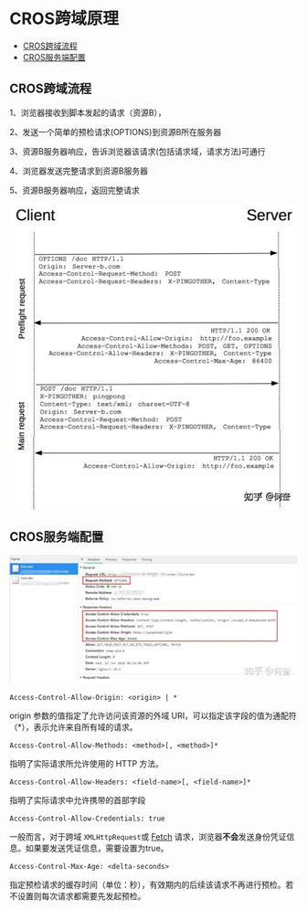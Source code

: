 # CROS跨域原理
<!-- @import "[TOC]" {cmd="toc" depthFrom=2 depthTo=6 orderedList=false} -->
<!-- code_chunk_output -->

* [CROS跨域流程](#cros跨域流程)
* [CROS服务端配置](#cros服务端配置)

<!-- /code_chunk_output -->
## CROS跨域流程

1、浏览器接收到脚本发起的请求（资源B），

2、发送一个简单的预检请求(OPTIONS)到资源B所在服务器

3、资源B服务器响应，告诉浏览器该请求(包括请求域，请求方法)可通行

4、浏览器发送完整请求到资源B服务器

5、资源B服务器响应，返回完整请求

![img](assets/v2-0e380fbbfbc2eb913a3a1da69386fd2d_hd.jpg)

## CROS服务端配置

![img](assets/v2-c6d735c51e257c442d231588bc1d96e7_hd.jpg)

```
Access-Control-Allow-Origin: <origin> | *
```

origin 参数的值指定了允许访问该资源的外域 URI，可以指定该字段的值为通配符（*），表示允许来自所有域的请求。

```
Access-Control-Allow-Methods: <method>[, <method>]*
```

指明了实际请求所允许使用的 HTTP 方法。

```
Access-Control-Allow-Headers: <field-name>[, <field-name>]*
```

指明了实际请求中允许携带的首部字段

```text
Access-Control-Allow-Credentials: true
```

一般而言，对于跨域 `XMLHttpRequest`或 [Fetch](https://link.zhihu.com/?target=https%3A//developer.mozilla.org/en-US/docs/Web/API/Fetch_API) 请求，浏览器**不会**发送身份凭证信息。如果要发送凭证信息，需要设置为true。

```text
Access-Control-Max-Age: <delta-seconds>
```

指定预检请求的缓存时间（单位：秒），有效期内的后续该请求不再进行预检。若不设置则每次请求都需要先发起预检。
